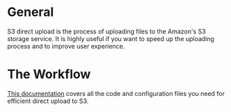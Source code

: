 # General

S3 direct upload is the process of uploading files to the Amazon's S3 storage service.
It is highly useful if you want to speed up the uploading process and to improve user experience.

# The Workflow

[This documentation](https://www.ironin.it/blog/store-your-files-on-s3-using-the-ruby-shrine-gem-part-2.html)
covers all the code and configuration files you need for efficient direct upload to S3.

